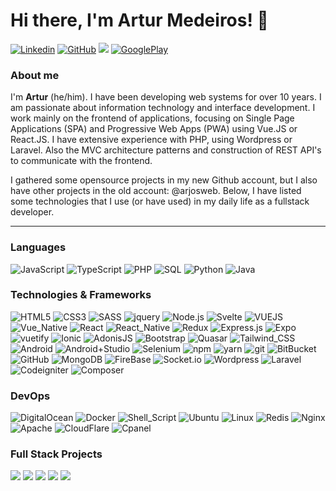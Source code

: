 # Hi there, I'm Artur Medeiros! 👋

[![Linkedin](https://img.shields.io/badge/-Linkedin-blue?style=for-the-badge&logo=Linkedin&logoColor=white&link=https://www.linkedin.com/in/arturjmedeiros/)](https://www.linkedin.com/in/arturjmedeiros/)
[![GitHub](https://img.shields.io/badge/GitHub-100000?label=Follow&style=for-the-badge&logo=github&logoColor=white)](https://github.com/arturmedeiros)
[![](https://img.shields.io/badge/-👉%20Download%20CV-2ec034?style=for-the-badge)](https://arjos.com.br/cv_pt.pdf)
[![GooglePlay](https://img.shields.io/badge/Google_Play-100000?style=for-the-badge&logo=Google+Play&color=red)](https://play.google.com/store/apps/dev?id=8653231713746772227)




### About me

I'm **Artur** (he/him). I have been developing web systems for over 10 years. I am passionate about information technology and interface development. I work mainly on the frontend of applications, focusing on Single Page Applications (SPA) and Progressive Web Apps (PWA) using Vue.JS or React.JS. I have extensive experience with PHP, using Wordpress or Laravel. Also the MVC architecture patterns and construction of REST API's to communicate with the frontend.

I gathered some opensource projects in my new Github account, but I also have other projects in the old account: @arjosweb. Below, I have listed some technologies that I use (or have used) in my daily life as a fullstack developer.


<hr>


### Languages

![JavaScript](https://img.shields.io/badge/-JavaScript-000?style=for-the-badge&logo=JavaScript)
![TypeScript](https://img.shields.io/badge/-TypeScript-000?style=for-the-badge&logo=TypeScript)
![PHP](https://img.shields.io/badge/-PHP-000?style=for-the-badge&logo=PHP)
![SQL](https://img.shields.io/badge/-SQL-000?style=for-the-badge&logo=MySQL)
![Python](https://img.shields.io/badge/-Python-000?style=for-the-badge&logo=Python)
![Java](https://img.shields.io/badge/-Java-000?style=for-the-badge&logo=Java&logoColor=007396)

### Technologies & Frameworks

![HTML5](https://img.shields.io/badge/-HTML5-000?style=for-the-badge&logo=html5)
![CSS3](https://img.shields.io/badge/-CSS3-000?style=for-the-badge&logo=CSS3&logoColor=2762e9)
![SASS](https://img.shields.io/badge/-SASS-000?style=for-the-badge&logo=SASS&logoColor=cd6699)
![jquery](https://img.shields.io/badge/-jquery-000?style=for-the-badge&logo=jquery)
![Node.js](https://img.shields.io/badge/-Node.js-000?style=for-the-badge&logo=node.js)
![Svelte](https://img.shields.io/badge/Svelte-000?style=for-the-badge&logo=Svelte)
![VUEJS](https://img.shields.io/badge/Vue.js-000?style=for-the-badge&logo=vuedotjs&logoColor=4FC08D)
![Vue_Native](https://img.shields.io/badge/-Vue_Native-000?style=for-the-badge&logo=vuedotjs)
![React](https://img.shields.io/badge/-React-000?style=for-the-badge&logo=React)
![React_Native](https://img.shields.io/badge/-React_Native-000?style=for-the-badge&logo=react)
![Redux](https://img.shields.io/badge/-Redux-000?style=for-the-badge&logo=Redux)
![Express.js](https://img.shields.io/badge/Express.js-000?style=for-the-badge&logo=Express)
![Expo](https://img.shields.io/badge/Expo-000?style=for-the-badge&logo=Expo)
![vuetify](https://img.shields.io/badge/vuetify-000?style=for-the-badge&logo=vuetify&logoColor=4FC08D)
![Ionic](https://img.shields.io/badge/Ionic-000?style=for-the-badge&logo=Ionic)
![AdonisJS](https://img.shields.io/badge/AdonisJS-000?style=for-the-badge&logo=AdonisJS&logoColor=5A45FF)
![Bootstrap](https://img.shields.io/badge/-Bootstrap-000?style=for-the-badge&logo=Bootstrap&logoColor=563D7C)
![Quasar](https://img.shields.io/badge/-Quasar-000?style=for-the-badge&logo=Quasar&logoColor=22abf2)
![Tailwind_CSS](https://img.shields.io/badge/-Tailwind_CSS-000?style=for-the-badge&logo=tailwind-css)
![Android](https://img.shields.io/badge/-Android-000?style=for-the-badge&logo=Android)
![Android+Studio](https://img.shields.io/badge/-Android_Studio-000?style=for-the-badge&logo=Android+Studio)
![Selenium](https://img.shields.io/badge/-Selenium-000?style=for-the-badge&logo=Selenium)
![npm](https://img.shields.io/badge/-npm-000?style=for-the-badge&logo=npm)
![yarn](https://img.shields.io/badge/-yarn-000?style=for-the-badge&logo=yarn)
![git](https://img.shields.io/badge/-git-000?style=for-the-badge&logo=git)
![BitBucket](https://img.shields.io/badge/-BitBucket-000?style=for-the-badge&logo=BitBucket&logoColor=287cf2)
![GitHub](https://img.shields.io/badge/-GitHub-000?style=for-the-badge&logo=GitHub)
![MongoDB](https://img.shields.io/badge/-MongoDB-000?style=for-the-badge&logo=MongoDB)
![FireBase](https://img.shields.io/badge/-FireBase-000?style=for-the-badge&logo=FireBase)
![Socket.io](https://img.shields.io/badge/-Socket.io-000?style=for-the-badge&logo=Socket.io)
![Wordpress](https://img.shields.io/badge/-Wordpress-000?style=for-the-badge&logo=Wordpress)
![Laravel](https://img.shields.io/badge/-Laravel-000?style=for-the-badge&logo=Laravel)
![Codeigniter](https://img.shields.io/badge/-Codeigniter-000?style=for-the-badge&logo=Codeigniter)
![Composer](https://img.shields.io/badge/-Composer-000?style=for-the-badge&logo=Composer)

### DevOps

![DigitalOcean](https://img.shields.io/badge/-Digital_Ocean-000?style=for-the-badge&logo=DigitalOcean)
![Docker](https://img.shields.io/badge/-Docker-000?style=for-the-badge&logo=Docker)
![Shell_Script](https://img.shields.io/badge/Shell_Script-000?style=for-the-badge&logo=gnu-bash)
![Ubuntu](https://img.shields.io/badge/-Ubuntu-000?style=for-the-badge&logo=Ubuntu)
![Linux](https://img.shields.io/badge/-Linux-000?style=for-the-badge&logo=Linux)
![Redis](https://img.shields.io/badge/-Redis-000?style=for-the-badge&logo=Redis)
![Nginx](https://img.shields.io/badge/-Nginx-000?style=for-the-badge&logo=Nginx&logoColor=009639)
![Apache](https://img.shields.io/badge/-Apache-000?style=for-the-badge&logo=Apache&logoColor=D22128)
![CloudFlare](https://img.shields.io/badge/-CloudFlare-000?style=for-the-badge&logo=CloudFlare)
![Cpanel](https://img.shields.io/badge/-Cpanel-000?style=for-the-badge&logo=Cpanel)


### Full Stack Projects

[![](https://img.shields.io/badge/-🖥️%20My%20Website-000?style=for-the-badge)](https://arjos.com.br)
[![](https://img.shields.io/badge/-🔗%20BioLinkys-000?style=for-the-badge)](https://biolinkys.com)
[![](https://img.shields.io/badge/-🍟%20Foodies%20Delivery-000?style=for-the-badge)](https://foodies.com.br)
[![](https://img.shields.io/badge/-🎯%20Widzap-000?style=for-the-badge)](https://widzap.com)
[![](https://img.shields.io/badge/-💬%20Widgets%20&%20Buttons-000?style=for-the-badge)](https://widgets-buttons.pages.dev/)

<!-- Test Tracking -->
<img width="1px" height="1px" src="https://github.arjos.com.br/tracking/img/arturmedeiros/T03TRN4U6CR/B040NV0JAJJ/b01TJQ0TJgweZZOXawIzdjLu.png">

<!--
<br>
<br>
<div align="left">
<a href="https://github.com/arjoswbe">
  <img width="30%" height=50% src="http://github-readme-stats.vercel.app/api/top-langs/?username=arjosweb&theme=blue-green&include_all_commits=true&count_private=true&show_icons=true&ring=ff3068&fire=ff3068&sideNums=ff3068">
</a>
<a href="https://github.com/arjoswbe">
  <img width="50%" height=100% src="http://github-readme-stats.vercel.app/api?username=arjosweb&theme=blue-green&include_all_commits=true&count_private=true&show_icons=true&ring=ff3068&fire=ff3068&sideNums=ff3068">
</a> 
</div>
-->


